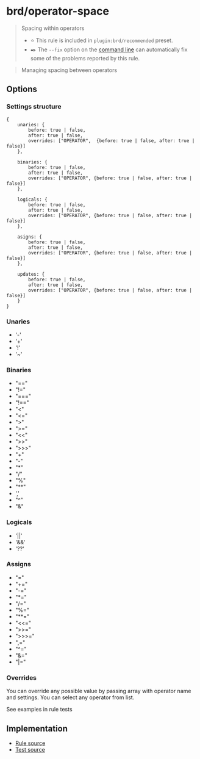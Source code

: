 # brd/operator-space
> Spacing within operators
> - ⭐️ This rule is included in `plugin:brd/recommended` preset.
> - ✒️ The `--fix` option on the [command line](https://eslint.org/docs/user-guide/command-line-interface#fixing-problems) can automatically fix some of the problems reported by this rule.

> Managing spacing between operators

## Options

### Settings structure

```text
{
    unaries: {
        before: true | false,
        after: true | false,
        overrides: ["OPERATOR",  {before: true | false, after: true | false}]    
    },
    
    binaries: {
        before: true | false,
        after: true | false,
        overrides: ["OPERATOR", {before: true | false, after: true | false}]
    },
    
    logicals: {
        before: true | false,
        after: true | false,
        overrides: ["OPERATOR", {before: true | false, after: true | false}]
    },
    
    asigns: {
        before: true | false,
        after: true | false,
        overrides: ["OPERATOR", {before: true | false, after: true | false}]
    },
    
    updates: {
        before: true | false,
        after: true | false,
        overrides: ["OPERATOR", {before: true | false, after: true | false}]
    }
}
```

### Unaries

* '\-'
* '\+'
* '!'
* '~'

### Binaries

* "=="
* "!="
* "==="
* "!=="
* "<"
* "<="
* ">"
* ">="
* "<<"
* ">>"
* ">>>"
* "+"
* "-"
* "*"
* "/"
* "%"
* "**"
* ','
* "^"
* "&"

### Logicals

* '||'
* '&&'
* '??'

### Assigns

* "="
* "+="
* "-="
* "*="
* "/="
* "%="
* "**="
* "<<="
* ">>="
* ">>>="
* ",="
* "^="
* "&="
* "|="

### Overrides

You can override any possible value by passing array with operator name and settings. You can select any operator from
list.

See examples in rule tests

## Implementation

- [Rule source](../../lib/rules/operator-space.js)
- [Test source](../../tests/lib/rules/operator-space.js)
